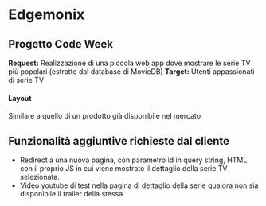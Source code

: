 # Edgemonix
## Progetto Code Week 
**Request:** Realizzazione di una piccola web app dove mostrare le serie TV più popolari (estratte dal database di MovieDB)
**Target:** Utenti appassionati di serie TV

#### Layout
Similare a quello di un prodotto già disponibile nel mercato

## Funzionalità aggiuntive richieste dal cliente
- Redirect a una nuova pagina, con parametro id in query string, HTML con il proprio JS in cui viene mostrato il dettaglio della serie TV selezionata.
- Video youtube di test nella pagina di dettaglio della serie qualora non sia disponibile il trailer della stessa
